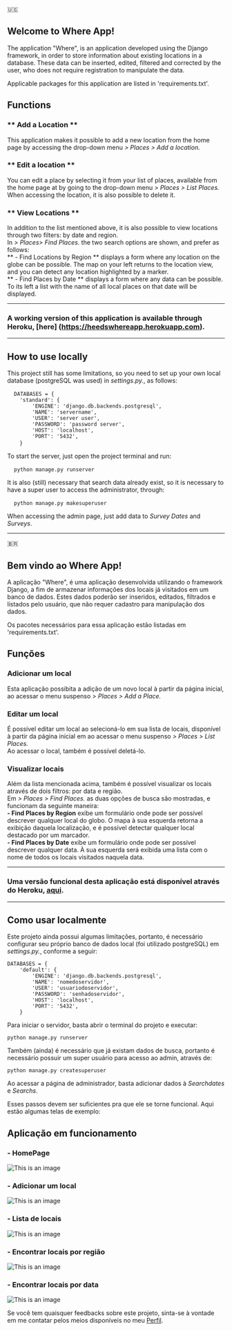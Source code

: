 🇺🇸
## Welcome to Where App!

The application "Where", is an application developed using the Django framework, in order to store information about existing locations in a database. These data can be inserted, edited, filtered and corrected by the user, who does not require registration to manipulate the data.

Applicable packages for this application are listed in 'requirements.txt'.

## Functions
### ** Add a Location **
This application makes it possible to add a new location from the home page by accessing the drop-down menu _> Places > Add a location._

### ** Edit a location **
You can edit a place by selecting it from your list of places, available from the home page at by going to the drop-down menu _> Places > List Places._
<br> When accessing the location, it is also possible to delete it.

### ** View Locations **
In addition to the list mentioned above, it is also possible to view locations through two filters: by date and region.
<br> In _> Places> Find Places._ the two search options are shown, and prefer as follows:
<br> ** - Find Locations by Region ** displays a form where any location on the globe can be possible. The map on your left returns to the location view, and you can detect any location highlighted by a marker.
<br> ** - Find Places by Date ** displays a form where any data can be possible. To its left a list with the name of all local places on that date will be displayed.

---
### A working version of this application is available through Heroku, [here] (https://heedswhereapp.herokuapp.com).
---

## How to use locally
This project still has some limitations, so you need to set up your own local database (postgreSQL was used) in _settings.py._, as follows:
<br>
<pre> <code> DATABASES = {
    'standard': {
        'ENGINE': 'django.db.backends.postgresql',
        'NAME': 'servername',
        'USER': 'server user',
        'PASSWORD': 'password server',
        'HOST': 'localhost',
        'PORT': '5432',
    } </code> </pre>

To start the server, just open the project terminal and run:
<pre> <code> python manage.py runserver </code> </pre>

It is also (still) necessary that search data already exist, so it is necessary to have a super user to access the administrator, through:
<pre> <code> python manage.py makesuperuser </code> </pre>

When accessing the admin page, just add data to _Survey Dates_ and _Surveys_. 

---

🇧🇷
## Bem vindo ao Where App!

A aplicação "Where", é uma aplicação desenvolvida utilizando o framework Django, a fim de armazenar informações dos locais já visitados em um banco de dados. Estes dados poderão ser inseridos, editados, filtrados e listados pelo usuário, que não requer cadastro para manipulação dos dados. 

Os pacotes necessários para essa aplicação estão listadas em 'requirements.txt'.

## Funções
### **Adicionar um local**
Esta aplicação possibita a adição de um novo local à partir da página inicial, ao acessar o menu suspenso _> Places > Add a Place._

### **Editar um local**
É possível editar um local ao selecioná-lo em sua lista de locais, disponível à partir da página inicial em ao acessar o menu suspenso _> Places > List Places._
<br>Ao acessar o local, também é possível deletá-lo.

### **Visualizar locais**
Além da lista mencionada acima, também é possível visualizar os locais através de dois filtros: por data e região.
<br>Em _> Places > Find Places._ as duas opções de busca são mostradas, e funcionam da seguinte maneira:
<br>**- Find Places by Region** exibe um formulário onde pode ser possível descrever qualquer local do globo. O mapa à sua esquerda retorna a exibição daquela localização, e é possível detectar qualquer local destacado por um marcador.
<br>**- Find Places by Date** exibe um formulário onde pode ser possível descrever qualquer data. À sua esquerda será exibida uma lista com o nome de todos os locais visitados naquela data.

---
### Uma versão funcional desta aplicação está disponível através do Heroku, [aqui](https://heedswhereapp.herokuapp.com). 
---

## Como usar localmente
Este projeto ainda possui algumas limitações, portanto, é necessário configurar seu próprio banco de dados local (foi utilizado postgreSQL) em _settings.py._, conforme a seguir:
<br>
<pre><code>DATABASES = {
    'default': {
        'ENGINE': 'django.db.backends.postgresql',
        'NAME': 'nomedoservidor',
        'USER': 'usuariodoservidor',
        'PASSWORD': 'senhadoservidor',
        'HOST': 'localhost',
        'PORT': '5432',
    }</code></pre>

Para iniciar o servidor, basta abrir o terminal do projeto e executar:
<pre><code>python manage.py runserver</code></pre>

Também (ainda) é necessário que já existam dados de busca, portanto é necessário possuir um super usuário para acesso ao admin, através de:
<pre><code>python manage.py createsuperuser</code></pre>

Ao acessar a página de administrador, basta adicionar dados à _Searchdates_ e _Searchs_.

Esses passos devem ser suficientes pra que ele se torne funcional. Aqui estão algumas telas de exemplo:

## Aplicação em funcionamento
### __- HomePage__
![This is an image](https://lh3.googleusercontent.com/pw/AM-JKLWYWvEsToKF2dkhlZr5yWX8fPxp2G3yIdg9fTt-NDSaQGpYN__XrI5QSzXjFrW60zXpWV4k_euN2UVYdlrddjKTRZzXzHKtqGW1gs_0Ra10HA5Da60CVi8q8Hu2o9Vfd7jOLAseJ6mTetEoDCrqmxeA=w1792-h894-no?authuser=0)

### __- Adicionar um local__
![This is an image](https://lh3.googleusercontent.com/pw/AM-JKLV0rCEyxNgQ9fspXWKWda7KQGd6zGlFrFFnwH8uMFvPBo9qDDZXxmlza2yclqQY96WvgdN9UIgIVrQ1tfsHlOZtk3PuuzeHw2ESSbycP0KrGyZy3AsTVlSCDW-jYOIw_Aig8pFKcqcambms67569lMA=w1803-h894-no?authuser=0)

### __- Lista de locais__
![This is an image](https://lh3.googleusercontent.com/pw/AM-JKLUjldH03WGx0pmfuGk_VmMDeK61DGFFVqKJH8dpo6D_phA43o1PrpXiIfNYnXIrpvOK105T-T_4hJgOU688xEMwMqmAUQHHSSY7D0j-1hhYdmtv1RXfX5JJeo7nJraKXvUDHqsvKfO1x9ZZsCwQ79to=w1797-h894-no?authuser=0)

### __- Encontrar locais por região__
![This is an image](https://lh3.googleusercontent.com/pw/AM-JKLWc5V3xUsWdQE_jcFGY0pL85nG7PtCWlNibbHccuZGJ3bdnpy9KLLMA938AkKdVGwlZd5zT_0rlnR2CkMDK2RD9kwnsvaxROFzNzXLs_khvdIcjdKHDnnZuBi6E0lZRkbyNqDPbZxxwPrmU9TcbbK2v=w1807-h894-no?authuser=0)

### __- Encontrar locais por data__
![This is an image](https://lh3.googleusercontent.com/pw/AM-JKLVzoXl0QGyI7zBWuouVGO6BmGYGuH4-Gb-e2OTcQiprIkq_IAGvGSSb4NOr1KMyoM2KJHk5v-gq-TnKE5GbTRRzid-vg19SXKscAQSWA0honfz9HPolD6J9fpjju5qz10Cd4SUzGWLVOEhIjShnnw8q=w1790-h894-no?authuser=0)


Se você tem quaisquer feedbacks sobre este projeto, sinta-se à vontade em me contatar pelos meios disponíveis no meu [Perfil](https://github.com/panlimz). 
